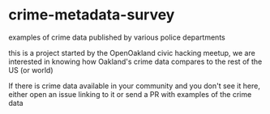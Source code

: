crime-metadata-survey
=====================

examples of crime data published by various police departments

this is a project started by the OpenOakland civic hacking meetup, we are interested in knowing how Oakland's crime data compares to the rest of the US (or world)

If there is crime data available in your community and you don't see it here, either open an issue linking to it or send a PR with examples of the crime data
